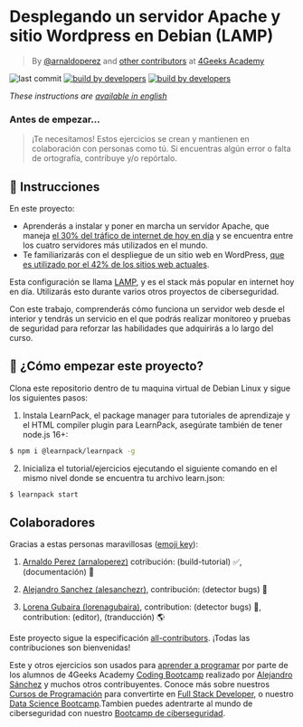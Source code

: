 <!-- hide -->
# Desplegando un servidor Apache y sitio Wordpress en Debian (LAMP)

> By [@arnaldoperez](https://github.com/arnaldoperez) and [other contributors](https://github.com/breatheco-de/deploying-wordpress-debian/graphs/contributors) at [4Geeks Academy](https://4geeksacademy.co/)

![last commit](https://img.shields.io/github/last-commit/4geeksacademy/installing-kali-linux-on-virtual-machine)
[![build by developers](https://img.shields.io/badge/build_by-Developers-blue)](https://4geeks.com)
[![build by developers](https://img.shields.io/twitter/follow/4geeksacademy?style=social&logo=twitter)](https://twitter.com/4geeksacademy)

*These instructions are [available in english](https://github.com/breatheco-de/deploying-wordpress-debian/blob/main/README.md)*

### Antes de empezar...

> ¡Te necesitamos! Estos ejercicios se crean y mantienen en colaboración con personas como tú. Si encuentras algún error o falta de ortografía, contribuye y/o repórtalo.
<!-- endhide -->

## 📝 Instrucciones

En este proyecto:

- Aprenderás a instalar y poner en marcha un servidor Apache, que maneja [el 30% del tráfico de internet de hoy en día](https://w3techs.com/technologies/details/ws-apache) y se encuentra entre los cuatro servidores más utilizados en el mundo.
- Te familiarizarás con el despliegue de un sitio web en WordPress, [que es utilizado por el 42% de los sitios web actuales](https://kinsta.com/wordpress-market-share/#h-wordpress-market-share-is-wp-market-share-of-all-websites).

Esta configuración se llama [LAMP](https://es.wikipedia.org/wiki/LAMP_(software_bundle)), y es el stack más popular en internet hoy en día. Utilizarás esto durante varios otros proyectos de ciberseguridad.

Con este trabajo, comprenderás cómo funciona un servidor web desde el interior y tendrás un servicio en el que podrás realizar monitoreo y pruebas de seguridad para reforzar las habilidades que adquirirás a lo largo del curso.

<how-to-start>

## 🌱 ¿Cómo empezar este proyecto?

Clona este repositorio dentro de tu maquina virtual de Debian Linux y sigue los siguientes pasos:

1. Instala LearnPack, el package manager para tutoriales de aprendizaje y el HTML compiler plugin para LearnPack, asegúrate también de tener node.js 16+:

```bash
$ npm i @learnpack/learnpack -g
```

2. Inicializa el tutorial/ejercicios ejecutando el siguiente comando en el mismo nivel donde se encuentra tu archivo learn.json:

```bash
$ learnpack start
```

</how-to-start>

<!-- hide -->

## Colaboradores

Gracias a estas personas maravillosas ([emoji key](https://github.com/kentcdodds/all-contributors#emoji-key)):

1. [Arnaldo Perez (arnaloperez)](https://github.com/arnaloperez) cotribución: (build-tutorial) ✅, (documentación) 📖
  
2. [Alejandro Sanchez (alesanchezr)](https://github.com/alesanchezr),  contribución: (detector bugs) 🐛

3. [Lorena Gubaira (lorenagubaira)](https://github.com/lorenagubaira), contribution: (detector bugs) 🐛, contribution: (editor), (tranducción) 🌎

Este proyecto sigue la especificación [all-contributors](https://github.com/kentcdodds/all-contributors). ¡Todas las contribuciones son bienvenidas!

Este y otros ejercicios son usados para [aprender a programar](https://4geeksacademy.com/es/aprender-a-programar/aprender-a-programar-desde-cero) por parte de los alumnos de 4Geeks Academy [Coding Bootcamp](https://4geeksacademy.com/us/coding-bootcamp) realizado por [Alejandro Sánchez](https://twitter.com/alesanchezr) y muchos otros contribuyentes. Conoce más sobre nuestros [Cursos de Programación](https://4geeksacademy.com/es/curso-de-programacion-desde-cero?lang=es) para convertirte en [Full Stack Developer](https://4geeksacademy.com/es/coding-bootcamps/desarrollador-full-stack/?lang=es), o nuestro [Data Science Bootcamp](https://4geeksacademy.com/es/coding-bootcamps/curso-datascience-machine-learning).Tambien puedes adentrarte al mundo de ciberseguridad con nuestro [Bootcamp de ciberseguridad](https://4geeksacademy.com/es/coding-bootcamps/curso-ciberseguridad).
<!-- endhide -->
